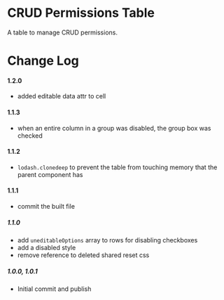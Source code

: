 # CRUD Permissions Table

A table to manage CRUD permissions.

# Change Log

#### 1.2.0
- added editable data attr to cell

#### 1.1.3
- when an entire column in a group was disabled, the group box was checked

#### 1.1.2
- `lodash.clonedeep` to prevent the table from touching memory that the parent component has

#### 1.1.1
- commit the built file

##### 1.1.0
- add `uneditableOptions` array to rows for disabling checkboxes
- add a disabled style
- remove reference to deleted shared reset css

##### 1.0.0, 1.0.1
- Initial commit and publish
